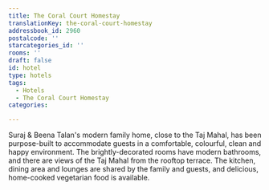 ```yaml
---
title: The Coral Court Homestay
translationKey: the-coral-court-homestay
addressbook_id: 2960
postalcode: ''
starcategories_id: ''
rooms: ''
draft: false
id: hotel
type: hotels
tags:
  - Hotels
  - The Coral Court Homestay
categories:

---
```

Suraj & Beena Talan's modern family home, close to the Taj Mahal, has been purpose-built to accommodate guests in a comfortable, colourful, clean and happy environment. The brightly-decorated rooms have modern bathrooms, and there are views of the Taj Mahal from the rooftop terrace. The kitchen, dining area and lounges are shared by the family and guests, and delicious, home-cooked vegetarian food is available. 